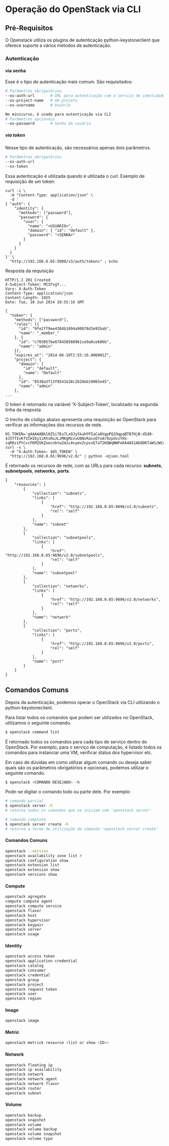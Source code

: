 # Operação do OpenStack via CLI #

## Pré-Requisitos ##

O Openstack utiliza os plugins de autenticação python-keystoneclient que oferece suporte a vários métodos de autenticação.

### Autenticação ###

#### via senha ####
Esse é o tipo de autenticação mais comum. São requisitados: 
``` bash
# Parâmetros obrigatórios
--os-auth-url    	# URL para autenticação com o serviço de identidade
--os-project-name	# Um projeto
--os-username		# Usuário

No minicurso, é usado para autenticação via CLI
# Parâmetros opcionais
--os-password		# Senha do usuário 
```

##### via token #####
Nesse tipo de autenticação, são necessários apenas dois parâmetros.
```bash
# Parâmetros obrigatórios
--os-auth-url
--os-token
```
Essa autenticação é utilizada quando é utilizada o curl. Exemplo de requisição de um token:
``` curl
curl -i \
  -H "Content-Type: application/json" \
  -d '
{ "auth": {
    "identity": {
      "methods": ["password"],
      "password": {
        "user": {
          "name": "<USUÁRIO>",
          "domain": { "id": "default" },
          "password": "<SENHA>"
        }
      }
    }
  }
}' \
  "http://192.168.0.65:5000/v3/auth/tokens" ; echo

```

Resposta da requisição
```
HTTP/1.1 201 Created
X-Subject-Token: MIIFvgY...
Vary: X-Auth-Token
Content-Type: application/json
Content-Length: 1025
Date: Tue, 10 Jun 2014 20:55:16 GMT

{
  "token": {
    "methods": ["password"],
    "roles": [{
      "id": "9fe2ff9ee4384b1894a90878d3e92bab",
      "name": "_member_"
    }, {
      "id": "c703057be878458588961ce9a0ce686b",
      "name": "admin"
    }],
    "expires_at": "2014-06-10T2:55:16.806001Z",
    "project": {
      "domain": {
        "id": "default",
        "name": "Default"
      },
      "id": "8538a3f13f9541b28c2620eb19065e45",
      "name": "admin"
    },
...
```
O token é retornado na variável 'X-Subject-Token', localizado na segunda linha da resposta

O trecho de código abaixo apresenta uma requisição ao OpenStack para verificar as informações dos recursos de rede.
```curl
OS_TOKEN='gAAAAABb10ZSi7Eu7LxOJySkahFPIaCa8VgpPQ2OqpqBTB7HjB-dId0-4JSTTIvKfVIHIEy1iKhsRuJLzMKgMzxsU8NvRaxxO7xAr0zpdvsTHx-iqR0ziPtCvcFKMZGKZoecnbtw2m1c4vymvZcpsxE7aT2KQWqNWFeKA4A51Ab0DKTaW1zWCqc'
curl -s \
  -H "X-Auth-Token: $OS_TOKEN" \
  "http://192.168.0.65:9696/v2.0/" | python -mjson.tool
```

É retornado os recursos de rede, com as URLs para cada recurso: **subnets**, **subnetpools**, **networks**, **ports**.
```
{
    "resources": [
        {
            "collection": "subnets",
            "links": [
                {
                    "href": "http://192.168.0.65:9696/v2.0/subnets",
                    "rel": "self"
                }
            ],
            "name": "subnet"
        },
        {
            "collection": "subnetpools",
            "links": [
                {
                    "href": "http://192.168.0.65:9696/v2.0/subnetpools",
                    "rel": "self"
                }
            ],
            "name": "subnetpool"
        },
        {
            "collection": "networks",
            "links": [
                {
                    "href": "http://192.168.0.65:9696/v2.0/networks",
                    "rel": "self"
                }
            ],
            "name": "network"
        },
        {
            "collection": "ports",
            "links": [
                {
                    "href": "http://192.168.0.65:9696/v2.0/ports",
                    "rel": "self"
                }
            ],
            "name": "port"
        }
    ]
}
```

## Comandos Comuns ##
Depois da autenticação, podemos operar o OpenStack via CLI utilizando o python-keystoneclient.

Para listar todos os comandos que podem ser utilizados no OpenStack, utilizamos o seguinte comando.
``` bash
$ openstack command list
```
É retornado todos os comandos para cada tipo de serviço dentro do OpenStack. Por exemplo, para o serviço de computação, é listado todos os comandos para instanciar uma VM, verificar status dos hypervisor etc. 

Em caso de dúvidas em como utilizar algum comando ou deseja saber quais são os parâmetros obrigatórios e opcionais, podemos utilizar o seguinte comando.
```bash
$ openstack <COMANDO DESEJADO> -h
```
Pode-se digitar o comando todo ou parte dele. Por exemplo:
```bash
# comando parcial
$ openstack server -h
# retorna todos os comandos que se iniciam com 'openstack server'

# comando completo
$ openstack server create -h
# retorna a forma de utilização do comando 'openstack server create'
```


#### Comandos Comuns #### 
```bash
openstack --version
openstack availability zone list # 
openstack configuration show
openstack extension list
openstack extension show
openstack versions show
```

#### Compute ####
```bash
openstack agregate
compute compute agent
openstack compute service
openstack flavor
openstack host
openstack hypervisor
openstack keypair
openstack server
openstack usage
```

#### Identity ####
```bash
openstack access token 
openstack application credential
openstack catalog
openstack consumer
openstack credential
openstack group
openstack project
openstack request token
openstack user
openstack region
```

#### Image ####
```bash
openstack image
```

#### Metric ####
```bash
openstack metrick resource <list or show <ID>>
```

#### Network #### 
```bash
openstack floating ip
openstack ip availability
openstack network 
openstack network agent
openstack network flavor
openstack router
openstack subnet
```

#### Volume ####
```bash
openstack backup
openstack snapshot
openstack volume
openstack volume backup
openstack volume snapshot
openstack volume type
```
